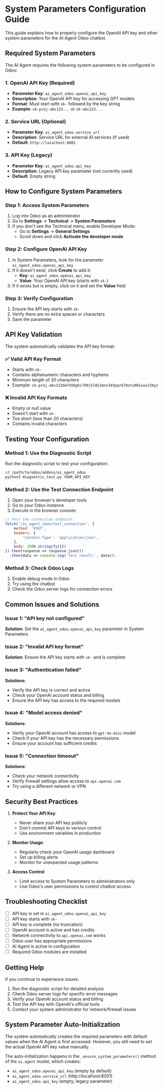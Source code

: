 # System Parameters Configuration Guide

This guide explains how to properly configure the OpenAI API key and other system parameters for the AI Agent Odoo chatbot.

## Required System Parameters

The AI Agent requires the following system parameters to be configured in Odoo:

### 1. OpenAI API Key (Required)
- **Parameter Key**: `ai_agent_odoo.openai_api_key`
- **Description**: Your OpenAI API key for accessing GPT models
- **Format**: Must start with `sk-` followed by the key string
- **Example**: `sk-proj-abc123...` or `sk-abc123...`

### 2. Service URL (Optional)
- **Parameter Key**: `ai_agent_odoo.service_url`
- **Description**: Service URL for external AI services (if used)
- **Default**: `http://localhost:8001`

### 3. API Key (Legacy)
- **Parameter Key**: `ai_agent_odoo.api_key`
- **Description**: Legacy API key parameter (not currently used)
- **Default**: Empty string

## How to Configure System Parameters

### Step 1: Access System Parameters
1. Log into Odoo as an administrator
2. Go to **Settings** → **Technical** → **System Parameters**
3. If you don't see the Technical menu, enable Developer Mode:
   - Go to **Settings** → **General Settings**
   - Scroll down and click **Activate the developer mode**

### Step 2: Configure OpenAI API Key
1. In System Parameters, look for the parameter `ai_agent_odoo.openai_api_key`
2. If it doesn't exist, click **Create** to add it:
   - **Key**: `ai_agent_odoo.openai_api_key`
   - **Value**: Your OpenAI API key (starts with `sk-`)
3. If it exists but is empty, click on it and set the **Value** field

### Step 3: Verify Configuration
1. Ensure the API key starts with `sk-`
2. Verify there are no extra spaces or characters
3. Save the parameter

## API Key Validation

The system automatically validates the API key format:

### ✅ Valid API Key Format
- Starts with `sk-`
- Contains alphanumeric characters and hyphens
- Minimum length of 20 characters
- Example: `sk-proj-abc123def456ghi789jkl012mno345pqr678stu901vwx234yz`

### ❌ Invalid API Key Formats
- Empty or null value
- Doesn't start with `sk-`
- Too short (less than 20 characters)
- Contains invalid characters

## Testing Your Configuration

### Method 1: Use the Diagnostic Script
Run the diagnostic script to test your configuration:
```bash
cd /path/to/odoo/addons/ai_agent_odoo
python3 diagnostic_test.py YOUR_API_KEY
```

### Method 2: Use the Test Connection Endpoint
1. Open your browser's developer tools
2. Go to your Odoo instance
3. Execute in the browser console:
```javascript
// Test the connection endpoint
fetch('/ai_agent_odoo/test_connection', {
    method: 'POST',
    headers: {
        'Content-Type': 'application/json',
    },
    body: JSON.stringify({})
}).then(response => response.json())
  .then(data => console.log('Test result:', data));
```

### Method 3: Check Odoo Logs
1. Enable debug mode in Odoo
2. Try using the chatbot
3. Check the Odoo server logs for connection errors

## Common Issues and Solutions

### Issue 1: "API key not configured"
**Solution**: Set the `ai_agent_odoo.openai_api_key` parameter in System Parameters

### Issue 2: "Invalid API key format"
**Solution**: Ensure the API key starts with `sk-` and is complete

### Issue 3: "Authentication failed"
**Solutions**:
- Verify the API key is correct and active
- Check your OpenAI account status and billing
- Ensure the API key has access to the required models

### Issue 4: "Model access denied"
**Solutions**:
- Verify your OpenAI account has access to `gpt-4o-mini` model
- Check if your API key has the necessary permissions
- Ensure your account has sufficient credits

### Issue 5: "Connection timeout"
**Solutions**:
- Check your network connectivity
- Verify firewall settings allow access to `api.openai.com`
- Try using a different network or VPN

## Security Best Practices

1. **Protect Your API Key**:
   - Never share your API key publicly
   - Don't commit API keys to version control
   - Use environment variables in production

2. **Monitor Usage**:
   - Regularly check your OpenAI usage dashboard
   - Set up billing alerts
   - Monitor for unexpected usage patterns

3. **Access Control**:
   - Limit access to System Parameters to administrators only
   - Use Odoo's user permissions to control chatbot access

## Troubleshooting Checklist

- [ ] API key is set in `ai_agent_odoo.openai_api_key`
- [ ] API key starts with `sk-`
- [ ] API key is complete (no truncation)
- [ ] OpenAI account is active and has credits
- [ ] Network connectivity to `api.openai.com` works
- [ ] Odoo user has appropriate permissions
- [ ] AI Agent is active in configuration
- [ ] Required Odoo modules are installed

## Getting Help

If you continue to experience issues:

1. Run the diagnostic script for detailed analysis
2. Check Odoo server logs for specific error messages
3. Verify your OpenAI account status and billing
4. Test the API key with OpenAI's official tools
5. Contact your system administrator for network/firewall issues

## System Parameter Auto-Initialization

The system automatically creates the required parameters with default values when the AI Agent is first accessed. However, you still need to set the actual OpenAI API key value manually.

The auto-initialization happens in the `_ensure_system_parameters()` method of the `ai.agent` model, which creates:
- `ai_agent_odoo.openai_api_key` (empty by default)
- `ai_agent_odoo.service_url` (http://localhost:8001)
- `ai_agent_odoo.api_key` (empty, legacy parameter)
